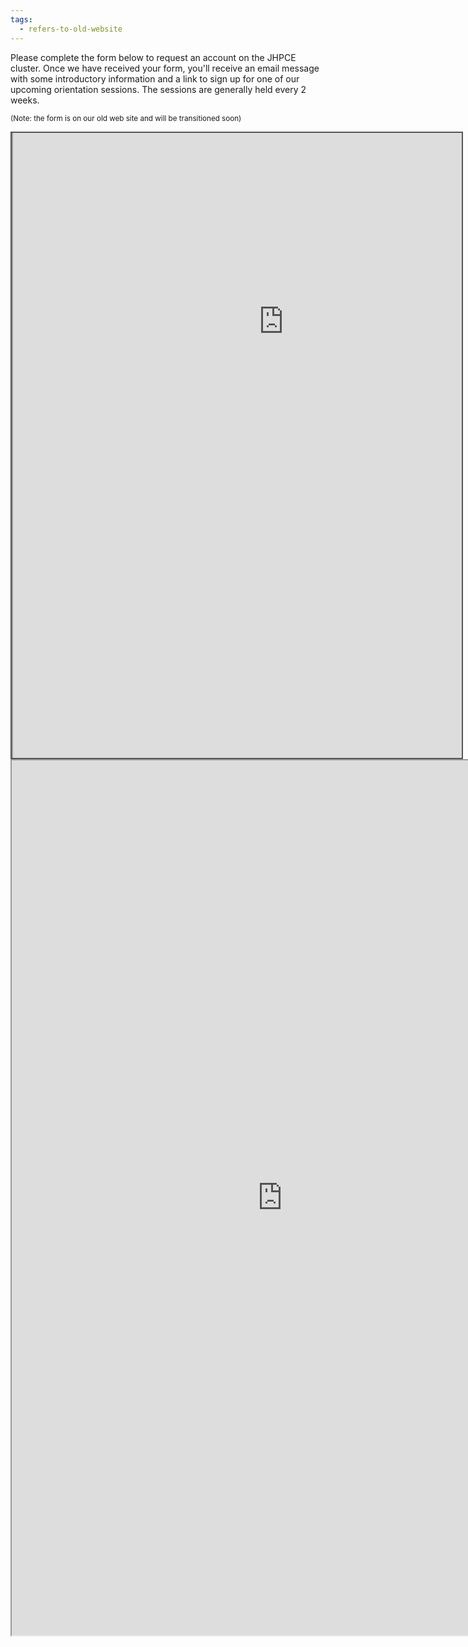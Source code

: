 ```yaml
---
tags:
  - refers-to-old-website
---
```

Please complete the form below to request an account on the JHPCE cluster. Once we have received
your form, you'll receive an email message with some introductory information and a link to
sign up for one of our upcoming orientation sessions.  The sessions are generally held every 2 weeks.

<sub>(Note: the form is on our old web site and will be transitioned soon)</sub>
<div style="position: static; overflow: hidden; border: solid 2px #555; width:720px; height:1000px;">
<div style="overflow: hidden; margin-top: -400px; margin-right: -600px; margin-bottom: -240px; height:1400px;">

<iframe src="http://ec2-44-214-193-38.compute-1.amazonaws.com/register/user/" id="main" height="1400" width="865" scrolling="no">
  <p>Your browser does not support iframes.</p>
</iframe>

</div>
</div>

<iframe src="http://ec2-44-214-193-38.compute-1.amazonaws.com/register/user/" id="main" height="1400" width="865">
  <p>Your browser does not support iframes.</p>
</iframe>


